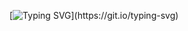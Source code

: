 [![Typing SVG](https://readme-typing-svg.herokuapp.com?font=Rubik+Distressed&pause=1000&color=02F751&width=435&lines=Hi!+%E3%80%80My+name+is+Yoshinori.;This+Account+for+business+use.)](https://git.io/typing-svg)

<!---
👋 Hi, I’m @yosinori0621
- 👀 I’m interested in ...
- 🌱 I’m currently learning ...
- 💞️ I’m looking to collaborate on ...
- 📫 How to reach me ...
yosinori0621/yosinori0621 is a ✨ special ✨ repository because its `README.md` (this file) appears on your GitHub profile.
You can click the Preview link to take a look at your changes.
--->
